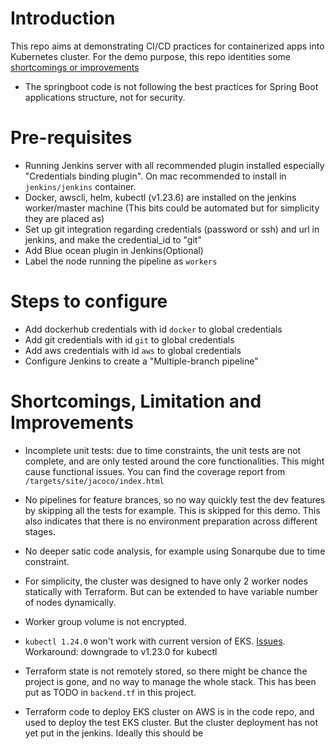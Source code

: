 # Introduction
This repo aims at demonstrating CI/CD practices for containerized apps into Kubernetes cluster.
For the demo purpose, this repo identities some [shortcomings or improvements](#Shortcomings,-Limitation-and-Improvements) 
- The springboot code is not following the best practices for Spring Boot applications structure, not for security.

# Pre-requisites
- Running Jenkins server with all recommended plugin installed especially "Credentials binding plugin". On mac recommended to install in `jenkins/jenkins` container.
- Docker, awscli, helm, kubectl (v1.23.6) are installed on the jenkins worker/master machine (This bits could be automated but for simplicity they are placed as)
- Set up git integration regarding credentials (password or ssh) and url in jenkins, and make the credential_id to "git"
- Add Blue ocean plugin in Jenkins(Optional)
- Label the node running the pipeline as `workers`

# Steps to configure
- Add dockerhub credentials with id `docker` to global credentials
- Add git credentials with id `git` to global credentials
- Add aws credentials with id `aws` to global credentials
- Configure Jenkins to create a "Multiple-branch pipeline"


# Shortcomings, Limitation and Improvements
- Incomplete unit tests: due to time constraints, the unit tests are not complete, and are only tested around the core functionalities.
This might cause functional issues. You can find the coverage report from `/targets/site/jacoco/index.html`
  
- No pipelines for feature brances, so no way quickly test the dev features by skipping all the tests for example. This is skipped for this demo. This also indicates that there is no environment preparation across different stages.

- No deeper satic code analysis, for example using Sonarqube due to time constraint.

- For simplicity, the cluster was designed to have only 2 worker nodes statically with Terraform. But can be extended to have variable number of nodes dynamically. 

- Worker group volume is not encrypted.

- `kubectl 1.24.0` won't work with current version of EKS. [Issues](https://github.com/aws/aws-cli/issues/6920). Workaround: downgrade to v1.23.0 for kubectl

- Terraform state is not remotely stored, so there might be chance the project is gone, and no way to manage the whole stack. This has been put as TODO in `backend.tf` in this project.

- Terraform code to deploy EKS cluster on AWS is in the code repo, and used to deploy the test EKS cluster. But the cluster deployment has not yet put in the jenkins. Ideally this should be 